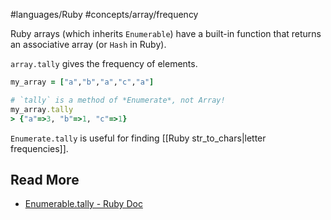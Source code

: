#languages/Ruby #concepts/array/frequency

Ruby arrays (which inherits `Enumerable`) have a built-in function that returns an associative array (or `Hash` in Ruby).

`array.tally` gives the frequency of elements.

```ruby
my_array = ["a","b","a","c","a"]

# `tally` is a method of *Enumerate*, not Array!
my_array.tally
> {"a"=>3, "b"=>1, "c"=>1}
```

`Enumerate.tally` is useful for finding [[Ruby str_to_chars|letter frequencies]].
## Read More
- [Enumerable.tally - Ruby Doc](https://www.rubydoc.info/stdlib/core/Enumerable:tally)
